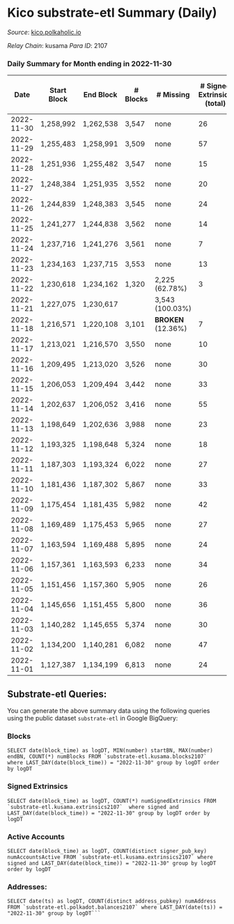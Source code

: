 # Kico substrate-etl Summary (Daily)

_Source_: [kico.polkaholic.io](https://kico.polkaholic.io)

*Relay Chain*: kusama
*Para ID*: 2107



### Daily Summary for Month ending in 2022-11-30


| Date | Start Block | End Block | # Blocks | # Missing | # Signed Extrinsics (total) | # Active Accounts | # Addresses with Balances | # Events | # Transfers | # XCM Transfers In | # XCM Transfers Out |
| ---- | ----------- | --------- | -------- | --------- | --------------------------- | ----------------- | ------------------------- | -------- | ----------- | ------------------ | ------------------- |
| 2022-11-30 | 1,258,992 | 1,262,538 | 3,547 | none  | 26 | 9 |  | 25,003 | 28  | 1 ($308.45) | 3 ($316.47) |
| 2022-11-29 | 1,255,483 | 1,258,991 | 3,509 | none  | 57 | 5 |  | 24,813 | 10  |   | 1 ($10.65) |
| 2022-11-28 | 1,251,936 | 1,255,482 | 3,547 | none  | 15 | 6 |  | 24,946 | 19  | 1 ($265.96) | 1 ($292.44) |
| 2022-11-27 | 1,248,384 | 1,251,935 | 3,552 | none  | 20 | 5 |  | 25,007 | 28  |   | 1 ($1.13) |
| 2022-11-26 | 1,244,839 | 1,248,383 | 3,545 | none  | 24 | 8 |  | 24,995 | 33  |   |   |
| 2022-11-25 | 1,241,277 | 1,244,838 | 3,562 | none  | 14 | 6 |  | 25,039 | 18  | 1 ($288.81) | 1 ($291.39) |
| 2022-11-24 | 1,237,716 | 1,241,276 | 3,561 | none  | 7 | 3 |  | 24,980 | 8  |   |   |
| 2022-11-23 | 1,234,163 | 1,237,715 | 3,553 | none  | 13 | 7 |  | 24,952 | 13  |   |   |
| 2022-11-22 | 1,230,618 | 1,234,162 | 1,320 | 2,225 (62.78%) | 3 | 2 |  | 8,827 | 2  | 1 ($271.89) | 1 ($270.84) |
| 2022-11-21 | 1,227,075 | 1,230,617 |  | 3,543 (100.03%) |  |  |  |  |   |   |   |
| 2022-11-18 | 1,216,571 | 1,220,108 | 3,101 |  **BROKEN** (12.36%) | 7 | 3 |  | 21,750 | 8  |   |   |
| 2022-11-17 | 1,213,021 | 1,216,570 | 3,550 | none  | 10 | 9 |  | 24,910 | 6  | 1 ($41.26) | 1 ($1,888.61) |
| 2022-11-16 | 1,209,495 | 1,213,020 | 3,526 | none  | 30 | 9 |  | 24,890 | 37  |   | 1 ($1,008.04) |
| 2022-11-15 | 1,206,053 | 1,209,494 | 3,442 | none  | 33 | 12 |  | 24,312 | 36  | 3 ($29.06) | 1 ($23.74) |
| 2022-11-14 | 1,202,637 | 1,206,052 | 3,416 | none  | 55 | 13 |  | 24,345 | 68  | 8 ($761.37) | 11 ($875.84) |
| 2022-11-13 | 1,198,649 | 1,202,636 | 3,988 | none  | 23 | 6 |  | 28,061 | 17  | 3 ($73.96) | 4 ($81.49) |
| 2022-11-12 | 1,193,325 | 1,198,648 | 5,324 | none  | 18 | 7 |  | 37,418 | 23  | 3 ($267.66) | 1 ($297.94) |
| 2022-11-11 | 1,187,303 | 1,193,324 | 6,022 | none  | 27 | 10 |  | 42,323 | 22  | 3 ($995.03) | 5 ($2,209.17) |
| 2022-11-10 | 1,181,436 | 1,187,302 | 5,867 | none  | 33 | 14 |  | 41,280 | 26  | 5 ($3,345.95) | 7 ($6,134.42) |
| 2022-11-09 | 1,175,454 | 1,181,435 | 5,982 | none  | 42 | 12 |  | 42,179 | 49  | 4 ($859.56) | 5 ($918.38) |
| 2022-11-08 | 1,169,489 | 1,175,453 | 5,965 | none  | 27 | 9 |  | 41,975 | 30  | 5 ($1,628.17) | 5 ($1,854.32) |
| 2022-11-07 | 1,163,594 | 1,169,488 | 5,895 | none  | 24 | 12 |  | 41,423 | 28  |   |   |
| 2022-11-06 | 1,157,361 | 1,163,593 | 6,233 | none  | 34 | 10 |  | 43,879 | 47  |   | 1 ($139.51) |
| 2022-11-05 | 1,151,456 | 1,157,360 | 5,905 | none  | 26 | 7 |  | 41,550 | 36  | 4 ($981.84) | 3 ($955.28) |
| 2022-11-04 | 1,145,656 | 1,151,455 | 5,800 | none  | 36 | 11 |  | 40,875 | 54  |   |   |
| 2022-11-03 | 1,140,282 | 1,145,655 | 5,374 | none  | 30 | 11 |  | 37,837 | 41  | 1 ($234.84) |   |
| 2022-11-02 | 1,134,200 | 1,140,281 | 6,082 | none  | 47 | 13 |  | 42,916 | 54  | 6 ($1,283.87) | 7 ($4,248.67) |
| 2022-11-01 | 1,127,387 | 1,134,199 | 6,813 | none  | 24 | 8 |  | 47,844 | 24  |   | 2 ($90.99) |

## Substrate-etl Queries:
You can generate the above summary data using the following queries using the public dataset `substrate-etl` in Google BigQuery:


### Blocks
```
SELECT date(block_time) as logDT, MIN(number) startBN, MAX(number) endBN, COUNT(*) numBlocks FROM `substrate-etl.kusama.blocks2107`  where LAST_DAY(date(block_time)) = "2022-11-30" group by logDT order by logDT
```


### Signed Extrinsics
```
SELECT date(block_time) as logDT, COUNT(*) numSignedExtrinsics FROM `substrate-etl.kusama.extrinsics2107`  where signed and LAST_DAY(date(block_time)) = "2022-11-30" group by logDT order by logDT
```


### Active Accounts
```
SELECT date(block_time) as logDT, COUNT(distinct signer_pub_key) numAccountsActive FROM `substrate-etl.kusama.extrinsics2107` where signed and LAST_DAY(date(block_time)) = "2022-11-30" group by logDT order by logDT
```


### Addresses:
```
SELECT date(ts) as logDT, COUNT(distinct address_pubkey) numAddress FROM `substrate-etl.polkadot.balances2107` where LAST_DAY(date(ts)) = "2022-11-30" group by logDT```

